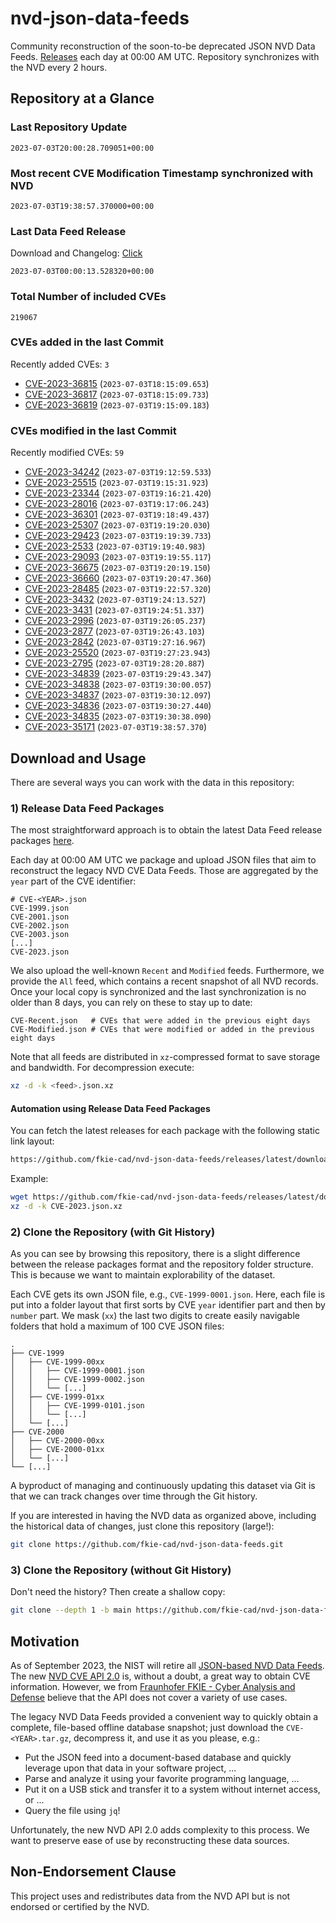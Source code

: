 # nvd-json-data-feeds

Community reconstruction of the soon-to-be deprecated JSON NVD Data Feeds. 
[Releases](https://github.com/fkie-cad/nvd-json-data-feeds/releases/latest) each day at 00:00 AM UTC.
Repository synchronizes with the NVD every 2 hours.

## Repository at a Glance

### Last Repository Update

```plain
2023-07-03T20:00:28.709051+00:00
```

### Most recent CVE Modification Timestamp synchronized with NVD

```plain
2023-07-03T19:38:57.370000+00:00
```

### Last Data Feed Release

Download and Changelog: [Click](https://github.com/fkie-cad/nvd-json-data-feeds/releases/latest)

```plain
2023-07-03T00:00:13.528320+00:00
```

### Total Number of included CVEs

```plain
219067
```

### CVEs added in the last Commit

Recently added CVEs: `3`

* [CVE-2023-36815](CVE-2023/CVE-2023-368xx/CVE-2023-36815.json) (`2023-07-03T18:15:09.653`)
* [CVE-2023-36817](CVE-2023/CVE-2023-368xx/CVE-2023-36817.json) (`2023-07-03T18:15:09.733`)
* [CVE-2023-36819](CVE-2023/CVE-2023-368xx/CVE-2023-36819.json) (`2023-07-03T19:15:09.183`)


### CVEs modified in the last Commit

Recently modified CVEs: `59`

* [CVE-2023-34242](CVE-2023/CVE-2023-342xx/CVE-2023-34242.json) (`2023-07-03T19:12:59.533`)
* [CVE-2023-25515](CVE-2023/CVE-2023-255xx/CVE-2023-25515.json) (`2023-07-03T19:15:31.923`)
* [CVE-2023-23344](CVE-2023/CVE-2023-233xx/CVE-2023-23344.json) (`2023-07-03T19:16:21.420`)
* [CVE-2023-28016](CVE-2023/CVE-2023-280xx/CVE-2023-28016.json) (`2023-07-03T19:17:06.243`)
* [CVE-2023-36301](CVE-2023/CVE-2023-363xx/CVE-2023-36301.json) (`2023-07-03T19:18:49.437`)
* [CVE-2023-25307](CVE-2023/CVE-2023-253xx/CVE-2023-25307.json) (`2023-07-03T19:19:20.030`)
* [CVE-2023-29423](CVE-2023/CVE-2023-294xx/CVE-2023-29423.json) (`2023-07-03T19:19:39.733`)
* [CVE-2023-2533](CVE-2023/CVE-2023-25xx/CVE-2023-2533.json) (`2023-07-03T19:19:40.983`)
* [CVE-2023-29093](CVE-2023/CVE-2023-290xx/CVE-2023-29093.json) (`2023-07-03T19:19:55.117`)
* [CVE-2023-36675](CVE-2023/CVE-2023-366xx/CVE-2023-36675.json) (`2023-07-03T19:20:19.150`)
* [CVE-2023-36660](CVE-2023/CVE-2023-366xx/CVE-2023-36660.json) (`2023-07-03T19:20:47.360`)
* [CVE-2023-28485](CVE-2023/CVE-2023-284xx/CVE-2023-28485.json) (`2023-07-03T19:22:57.320`)
* [CVE-2023-3432](CVE-2023/CVE-2023-34xx/CVE-2023-3432.json) (`2023-07-03T19:24:13.527`)
* [CVE-2023-3431](CVE-2023/CVE-2023-34xx/CVE-2023-3431.json) (`2023-07-03T19:24:51.337`)
* [CVE-2023-2996](CVE-2023/CVE-2023-29xx/CVE-2023-2996.json) (`2023-07-03T19:26:05.237`)
* [CVE-2023-2877](CVE-2023/CVE-2023-28xx/CVE-2023-2877.json) (`2023-07-03T19:26:43.103`)
* [CVE-2023-2842](CVE-2023/CVE-2023-28xx/CVE-2023-2842.json) (`2023-07-03T19:27:16.967`)
* [CVE-2023-25520](CVE-2023/CVE-2023-255xx/CVE-2023-25520.json) (`2023-07-03T19:27:23.943`)
* [CVE-2023-2795](CVE-2023/CVE-2023-27xx/CVE-2023-2795.json) (`2023-07-03T19:28:20.887`)
* [CVE-2023-34839](CVE-2023/CVE-2023-348xx/CVE-2023-34839.json) (`2023-07-03T19:29:43.347`)
* [CVE-2023-34838](CVE-2023/CVE-2023-348xx/CVE-2023-34838.json) (`2023-07-03T19:30:00.057`)
* [CVE-2023-34837](CVE-2023/CVE-2023-348xx/CVE-2023-34837.json) (`2023-07-03T19:30:12.097`)
* [CVE-2023-34836](CVE-2023/CVE-2023-348xx/CVE-2023-34836.json) (`2023-07-03T19:30:27.440`)
* [CVE-2023-34835](CVE-2023/CVE-2023-348xx/CVE-2023-34835.json) (`2023-07-03T19:30:38.090`)
* [CVE-2023-35171](CVE-2023/CVE-2023-351xx/CVE-2023-35171.json) (`2023-07-03T19:38:57.370`)


## Download and Usage

There are several ways you can work with the data in this repository:

### 1) Release Data Feed Packages

The most straightforward approach is to obtain the latest Data Feed release packages [here](https://github.com/fkie-cad/nvd-json-data-feeds/releases/latest).

Each day at 00:00 AM UTC we package and upload JSON files that aim to reconstruct the legacy NVD CVE Data Feeds.
Those are aggregated by the `year` part of the CVE identifier:

```
# CVE-<YEAR>.json
CVE-1999.json
CVE-2001.json
CVE-2002.json
CVE-2003.json
[...]
CVE-2023.json
```

We also upload the well-known `Recent` and `Modified` feeds.
Furthermore, we provide the `All` feed, which contains a recent snapshot of all NVD records.
Once your local copy is synchronized and the last synchronization is no older than 8 days, you can rely on these to stay up to date:

```plain
CVE-Recent.json   # CVEs that were added in the previous eight days
CVE-Modified.json # CVEs that were modified or added in the previous eight days
```

Note that all feeds are distributed in `xz`-compressed format to save storage and bandwidth.
For decompression execute:

```sh
xz -d -k <feed>.json.xz
```


#### Automation using Release Data Feed Packages

You can fetch the latest releases for each package with the following static link layout:

```sh
https://github.com/fkie-cad/nvd-json-data-feeds/releases/latest/download/CVE-<YEAR>.json.xz
```

Example:

```sh
wget https://github.com/fkie-cad/nvd-json-data-feeds/releases/latest/download/CVE-2023.json.xz
xz -d -k CVE-2023.json.xz
```

### 2) Clone the Repository (with Git History)

As you can see by browsing this repository, there is a slight difference between the release packages format and the repository folder structure.
This is because we want to maintain explorability of the dataset.

Each CVE gets its own JSON file, e.g., `CVE-1999-0001.json`.
Here, each file is put into a folder layout that first sorts by CVE `year` identifier part and then by `number` part.
We mask (`xx`) the last two digits to create easily navigable folders that hold a maximum of 100 CVE JSON files:

```plain
.
├── CVE-1999
│   ├── CVE-1999-00xx
│   │   ├── CVE-1999-0001.json
│   │   ├── CVE-1999-0002.json
│   │   └── [...]
│   ├── CVE-1999-01xx
│   │   ├── CVE-1999-0101.json
│   │   └── [...]
│   └── [...]
├── CVE-2000
│   ├── CVE-2000-00xx
│   ├── CVE-2000-01xx
│   └── [...]
└── [...]
```

A byproduct of managing and continuously updating this dataset via Git is that we can track changes over time through the Git history.

If you are interested in having the NVD data as organized above, including the historical data of changes, just clone this repository (large!):

```sh
git clone https://github.com/fkie-cad/nvd-json-data-feeds.git
```

### 3) Clone the Repository (without Git History)

Don't need the history? Then create a shallow copy:

```sh
git clone --depth 1 -b main https://github.com/fkie-cad/nvd-json-data-feeds.git
```

## Motivation

As of September 2023, the NIST will retire all [JSON-based NVD Data Feeds](https://nvd.nist.gov/vuln/data-feeds#divRetirementBanner-1).
The new [NVD CVE API 2.0](https://nvd.nist.gov/developers/vulnerabilities) is, without a doubt, a great way to obtain CVE information.
However, we from [Fraunhofer FKIE - Cyber Analysis and Defense](https://www.fkie.fraunhofer.de/en/departments/cad.html) believe that the API does not cover a variety of use cases.

The legacy NVD Data Feeds provided a convenient way to quickly obtain a complete, file-based offline database snapshot; just download the `CVE-<YEAR>.tar.gz`, decompress it, and use it as you please, e.g.:

* Put the JSON feed into a document-based database and quickly leverage upon that data in your software project, ...
* Parse and analyze it using your favorite programming language, ...
* Put it on a USB stick and transfer it to a system without internet access, or ...
* Query the file using `jq`!

Unfortunately, the new NVD API 2.0 adds complexity to this process.
We want to preserve ease of use by reconstructing these data sources.

## Non-Endorsement Clause

This project uses and redistributes data from the NVD API but is not endorsed or certified by the NVD.